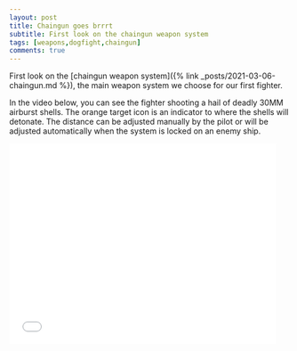 ```yaml
---
layout: post
title: Chaingun goes brrrt
subtitle: First look on the chaingun weapon system
tags: [weapons,dogfight,chaingun]
comments: true
---
```


First look on the [chaingun weapon system]({% link _posts/2021-03-06-chaingun.md %}), the main weapon system we choose for our first fighter.

In the video below, you can see the fighter shooting a hail of deadly 30MM airburst shells. The orange target icon is an indicator to where the shells will detonate.
The distance can be adjusted manually by the pilot or will be adjusted automatically when the system is locked on an enemy ship.   
  
<iframe width="480" height="360" src="/assets/img/Chaingun.webm" frameborder="0"> </iframe>
